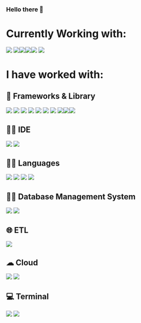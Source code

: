 
### Hello there 👋

<!--
**lgarced/lgarced** is a ✨ _special_ ✨ repository because its `README.md` (this file) appears on your GitHub profile.
-->
# Currently Working with:
<img src="https://img.shields.io/badge/Azure-0078D7?10style=for-the-badge&logo=azure-devops&logoColor=white"> <img src ="https://img.shields.io/badge/AzureDataFactory-0078D7?10style=for-the-badge&logo=azure-devops&logoColor=white"><img src = "https://img.shields.io/badge/Postman-FF6C37?10style=for-the-badge&logo=Postman&logoColor=white"><img src = "https://img.shields.io/badge/PowerBI-F2C811?10style=for-the-badge&logo=Power%20BI&logoColor=white"><img src="https://img.shields.io/badge/powershell-5391FE?10style=for-the-badge&logo=powershell&logoColor=white" /> <img src ="https://img.shields.io/badge/GIT-E44C30?10style=for-the-badge&logo=git&logoColor=white">



# I have worked with:
## 🚀 Frameworks & Library 
 <img src="https://img.shields.io/badge/Express%20js-000000?10style=for-the-badge&logo=express&logoColor=white"/> <img src= "https://img.shields.io/badge/Font_Awesome-339AF0?10style=for-the-badge&logo=fontawesome&logoColor=white">  <img src="https://img.shields.io/badge/GitHub%20Pages-222222?10style=for-the-badge&logo=GitHub%20Pages&logoColor=white" />  <img src="https://img.shields.io/badge/Insomnia-5849be?10style=for-the-badge&logo=Insomnia&logoColor=white"/> <img src="https://img.shields.io/badge/React-20232A?10style=for-the-badge&logo=react&logoColor=61DAFB" /> <img src="https://img.shields.io/badge/Sass-CC6699?10style=for-the-badge&logo=sass&logoColor=white" />   <img src="https://img.shields.io/badge/Apollo%20GraphQL-311C87?&10style=for-the-badge&logo=Apollo%20GraphQL&logoColor=white" /> <img src="https://img.shields.io/badge/Material%20Ui-007FFF?10style=for-the-badge&logo=mui&logoColor=white" /><img src="https://img.shields.io/badge/Docker-2CA5E0?10style=for-the-badge&logo=docker&logoColor=white"/><img src="https://img.shields.io/badge/npm-CB3837?10style=for-the-badge&logo=npm&logoColor=white"/>

## 👩‍💻 IDE 

<img src="https://img.shields.io/badge/VSCode-0078D4?10style=for-the-badge&logo=visual%20studio%20code&logoColor=white" />  <img src="https://img.shields.io/badge/Visual_Studio-5C2D91?10style=for-the-badge&logo=visual%20studio&logoColor=white" />  

## 👩‍💻 Languages 
<img src="https://img.shields.io/badge/CSS3-1572B6?10style=for-the-badge&logo=css3&logoColor=white" />   <img src="https://img.shields.io/badge/HTML5-E34F26?10style=for-the-badge&logo=html5&logoColor=white" />  <img src="https://img.shields.io/badge/JavaScript-323330?10style=for-the-badge&logo=javascript&logoColor=F7DF1E" />  <img src="https://img.shields.io/badge/C%23-239120?10style=for-the-badge&logo=c-sharp&logoColor=white" />     
  
 
 ## 👨‍💻 Database Management System 
 <img src="https://img.shields.io/badge/Microsoft_SQL_Server-CC2927?10style=for-the-badge&logo=microsoft-sql-server&logoColor=white" /> 
 <img src="https://img.shields.io/badge/PostgreSQL-316192?10style=for-the-badge&logo=postgresql&logoColor=white" /> 
 
 ## 🌐 ETL 
 <img src="https://img.shields.io/badge/Databricks-FF3621?10style=for-the-badge&logo=Databricks&logoColor=white" />

## ☁ Cloud 
<img src="https://img.shields.io/badge/Azure-0078D7?10style=for-the-badge&logo=azure-devops&logoColor=white" />   <img src="https://img.shields.io/badge/Amazon AWS-FF9900?10style=for-the-badge&logo=amazonaws&logoColor=white" /> 

## 💻 Terminal 
 <img src="https://img.shields.io/badge/powershell-5391FE?10style=for-the-badge&logo=powershell&logoColor=white" /> <img src ="https://img.shields.io/badge/GIT-E44C30?10style=for-the-badge&logo=git&logoColor=white">   



